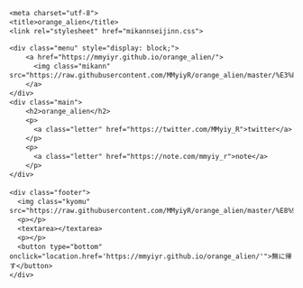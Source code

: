 <html lang="en" dir="ltr">

  <head>

    <meta charset="utf-8">
    <title>orange_alien</title>
    <link rel="stylesheet" href="mikannseijinn.css">

  </head>

  <body>

    <div class="menu" style="display: block;">
        <a href="https://mmyiyr.github.io/orange_alien/">
          <img class="mikann" src="https://raw.githubusercontent.com/MMyiyR/orange_alien/master/%E3%81%BF%E3%81%8B%E3%82%93%E6%98%9F%E4%BA%BA%E9%A1%94.jpg">
        </a>
    </div>
    <div class="main">
        <h2>orange_alien</h2>
        <p>
          <a class="letter" href="https://twitter.com/MMyiy_R">twitter</a>
        </p>
        <p>
          <a class="letter" href="https://note.com/mmyiy_r">note</a>
        </p>
    </div>

    <div class="footer">
      <img class="kyomu" src="https://raw.githubusercontent.com/MMyiyR/orange_alien/master/%E8%99%9A%E7%84%A1%E3%81%8F%E3%82%93.gif">
      <p></p>
      <textarea></textarea>
      <p></p>
      <button type="bottom" onclick="location.href='https://mmyiyr.github.io/orange_alien/'">無に帰す</button>
    </div>

  </body>

</html>
